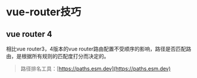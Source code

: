# vue-router技巧


## vue router 4

相比vue router3，4版本的vue router路由配置不受顺序的影响，路径是否匹配路由，是根据所有规则的匹配度打分而决定的。

> 路径排名工具：[https://paths.esm.dev](https://paths.esm.dev)
